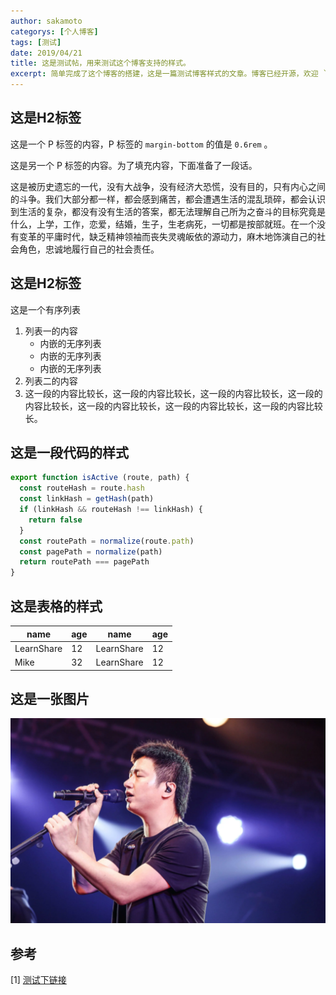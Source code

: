 ```yaml
---
author: sakamoto
categorys: [个人博客]
tags: [测试]
date: 2019/04/21
title: 这是测试帖，用来测试这个博客支持的样式。
excerpt: 简单完成了这个博客的搭建，这是一篇测试博客样式的文章。博客已经开源，欢迎 `github` 上 `star` 一下
---
```

## 这是H2标签
这是一个 P 标签的内容，P 标签的 `margin-bottom` 的值是 `0.6rem` 。

这是另一个 P 标签的内容。为了填充内容，下面准备了一段话。

这是被历史遗忘的一代，没有大战争，没有经济大恐慌，没有目的，只有内心之间的斗争。我们大部分都一样，都会感到痛苦，都会遭遇生活的混乱琐碎，都会认识到生活的复杂，都没有没有生活的答案，都无法理解自己所为之奋斗的目标究竟是什么，上学，工作，恋爱，结婚，生子，生老病死，一切都是按部就班。在一个没有变革的平庸时代，缺乏精神领袖而丧失灵魂皈依的源动力，麻木地饰演自己的社会角色，忠诚地履行自己的社会责任。

## 这是H2标签
这是一个有序列表
1. 列表一的内容  
    - 内嵌的无序列表
    - 内嵌的无序列表
    - 内嵌的无序列表
2. 列表二的内容
3. 这一段的内容比较长，这一段的内容比较长，这一段的内容比较长，这一段的内容比较长，这一段的内容比较长，这一段的内容比较长，这一段的内容比较长。

## 这是一段代码的样式
```javascript
export function isActive (route, path) {
  const routeHash = route.hash
  const linkHash = getHash(path)
  if (linkHash && routeHash !== linkHash) {
    return false
  }
  const routePath = normalize(route.path)
  const pagePath = normalize(path)
  return routePath === pagePath
}
```

## 这是表格的样式
|    name    | age |    name    | age |
| ---------- | --- | ---------- | --- |
| LearnShare |  12 | LearnShare |  12 |
| Mike       |  32 | LearnShare |  12 |

## 这是一张图片
![南京李志](../images/lizhi.png)

## 参考
[1] [测试下链接](https://github.com/ChangMM)

<ZanShang />
